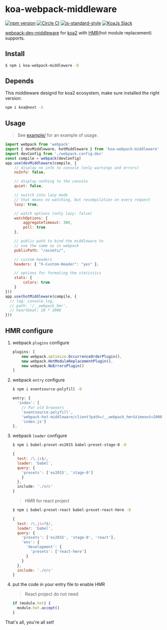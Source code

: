# koa-webpack-middleware

[![npm version](http://img.shields.io/npm/v/koa-webpack-middleware.svg?style=flat-square)](https://npmjs.org/package/koa-webpack-middleware "View this project on npm")
[![Circle CI](https://circleci.com/gh/leecade/koa-webpack-middleware.svg)](https://circleci.com/gh/leecade/koa-webpack-middleware)
[![js-standard-style](https://img.shields.io/badge/code%20style-standard-brightgreen.svg)](http://standardjs.com/)
<a href="https://communityinviter.com/apps/koa-js/koajs" rel="KoaJs Slack Community">![KoaJs Slack](https://img.shields.io/badge/Koa.Js-Slack%20Channel-Slack.svg?longCache=true&style=for-the-badge)</a>

[webpack-dev-middleware](https://github.com/webpack/webpack-dev-middleware) for [koa2](https://github.com/koajs/koa/tree/v2.x) with [HMR](http://webpack.github.io/docs/hot-module-replacement-with-webpack.html)(hot module replacement) supports.

## Install

```sh
$ npm i koa-webpack-middleware -D
```

## Depends

This middleware designd for koa2 ecosystem, make sure installed the right version:

```sh
npm i koa@next -S
```

## Usage

> See [example/](./example/) for an example of usage.

```js
import webpack from 'webpack'
import { devMiddleware, hotMiddleware } from 'koa-webpack-middleware'
import devConfig from './webpack.config.dev'
const compile = webpack(devConfig)
app.use(devMiddleware(compile, {
    // display no info to console (only warnings and errors)
    noInfo: false,

    // display nothing to the console
    quiet: false,

    // switch into lazy mode
    // that means no watching, but recompilation on every request
    lazy: true,

    // watch options (only lazy: false)
    watchOptions: {
        aggregateTimeout: 300,
        poll: true
    },

    // public path to bind the middleware to
    // use the same as in webpack
    publicPath: "/assets/",

    // custom headers
    headers: { "X-Custom-Header": "yes" },

    // options for formating the statistics
    stats: {
        colors: true
    }
}))
app.use(hotMiddleware(compile, {
  // log: console.log,
  // path: '/__webpack_hmr',
  // heartbeat: 10 * 1000
}))
```

## HMR configure

1. webpack `plugins` configure

    ```js
    plugins: [
        new webpack.optimize.OccurrenceOrderPlugin(),
        new webpack.HotModuleReplacementPlugin(),
        new webpack.NoErrorsPlugin()
    ]
    ```
2. webpack `entry` configure

    ```sh
    $ npm i eventsource-polyfill -D
    ```

    ```js
    entry: {
      'index': [
        // For old browsers
        'eventsource-polyfill',
        'webpack-hot-middleware/client?path=/__webpack_hmr&timeout=20000',
        'index.js']
    },
    ```

3. webpack `loader` configure 
    
    ```sh
    $ npm i babel-preset-es2015 babel-preset-stage-0 -D
    ```

    ```js
    {
      test: /\.js$/,
      loader: 'babel',
      query: {
        'presets': ['es2015', 'stage-0']
        }
      },
      include: './src'
    }
    ```

    > HMR for react project

    ```sh
    $ npm i babel-preset-react babel-preset-react-hmre -D
    ```

    ```js
    {
      test: /\.jsx?$/,
      loader: 'babel',
      query: {
        'presets': ['es2015', 'stage-0', 'react'],
        'env': {
          'development': {
            'presets': ['react-hmre']
          }
        }
      },
      include: './src'
    }
    ```

4. put the code in your entry file to enable HMR

    > React project do not need

    ```js
    if (module.hot) {
      module.hot.accept()
    }
    ```

That's all, you're all set!
    
